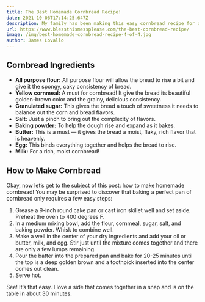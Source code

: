 ```yaml
---
title: The Best Homemade Cornbread Recipe!
date: 2021-10-06T17:14:25.647Z
description: My family has been making this easy cornbread recipe for decades.
url: https://www.blessthismessplease.com/the-best-cornbread-recipe/
image: /img/best-homemade-cornbread-recipe-4-of-4.jpg
author: James Lovallo
---
```

## Cornbread Ingredients

* **All purpose flour:** All purpose flour will allow the bread to rise a bit and give it the spongy, caky consistency of bread.
* **Yellow cornmeal:** A must for cornbread! It give the bread its beautiful golden-brown color and the grainy, delicious consistency.
* **Granulated sugar:** This gives the bread a touch of sweetness it needs to balance out the corn and bread flavors.
* **Salt:** Just a pinch to bring out the complexity of flavors.
* **Baking powder:** To help the dough rise and expand as it bakes.
* **Butter:** This is a must — it gives the bread a moist, flaky, rich flavor that is heavenly.
* **Egg:** This binds everything together and helps the bread to rise.
* **Milk:** For a rich, moist cornbread!

## How to Make Cornbread

Okay, now let’s get to the subject of this post: how to make homemade cornbread! You may be surprised to discover that baking a perfect pan of cornbread only requires a few easy steps:

1. Grease a 9-inch round cake pan or cast iron skillet well and set aside. Preheat the oven to 400 degrees F.
2. In a medium mixing bowl, add the flour, cornmeal, sugar, salt, and baking powder. Whisk to combine well.
3. Make a well in the center of your dry ingredients and add your oil or butter, milk, and egg. Stir just until the mixture comes together and there are only a few lumps remaining.
4. Pour the batter into the prepared pan and bake for 20-25 minutes until the top is a deep golden brown and a toothpick inserted into the center comes out clean.
5. Serve hot.

See! It’s that easy. I love a side that comes together in a snap and is on the table in about 30 minutes.